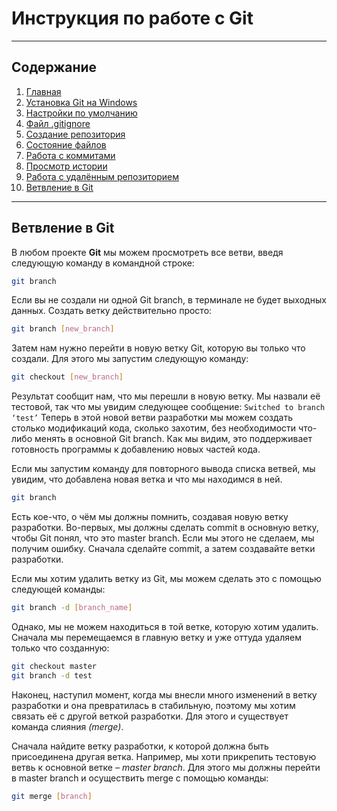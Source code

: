 # Инструкция по работе с Git
---
## Содержание
1. [Главная](./readme.md)
1. [Установка Git на Windows](./install.md)
1. [Настройки по умолчанию](./defaultconfig.md)
1. [Файл .gitignore](./ignore.md)
1. [Создание репозитория](./createrepo.md)
1. [Состояние файлов](./filestatus.md)
1. [Работа с коммитами](./commit.md)
1. [Просмотр истории](./commithistory.md)
1. [Работа с удалённым репозиторием](./remoterepo.md)
1. [Ветвление в Git](gitbranch.md)
---
## Ветвление в Git

В любом проекте **Git** мы можем просмотреть все ветви, введя следующую команду в командной строке:

```Bash
git branch
```
Если вы не создали ни одной Git branch, в терминале не будет выходных данных. Создать ветку действительно просто:
```Bash
git branch [new_branch]
```
Затем нам нужно перейти в новую ветку Git, которую вы только что создали. Для этого мы запустим следующую команду:
```Bash
git checkout [new_branch]
```
Результат сообщит нам, что мы перешли в новую ветку. Мы назвали её тестовой, так что мы увидим следующее сообщение: `Switched to branch ‘test’`
Теперь в этой новой ветви разработки мы можем создать столько модификаций кода, сколько захотим, без необходимости что-либо менять в основной Git branch. Как мы видим, это поддерживает готовность программы к добавлению новых частей кода.

Если мы запустим команду для повторного вывода списка ветвей, мы увидим, что добавлена новая ветка и что мы находимся в ней.
```Bash
git branch
```
Есть кое-что, о чём мы должны помнить, создавая новую ветку разработки. Во-первых, мы должны сделать commit в основную ветку, чтобы Git понял, что это master branch. Если мы этого не сделаем, мы получим ошибку. Сначала сделайте commit, а затем создавайте ветки разработки.

Если мы хотим удалить ветку из Git, мы можем сделать это с помощью следующей команды:
```Bash
git branch -d [branch_name]
```
Однако, мы не можем находиться в той ветке, которую хотим удалить. Сначала мы перемещаемся в главную ветку и уже оттуда удаляем только что созданную:
```Bash
git checkout master
git branch -d test
```
Наконец, наступил момент, когда мы внесли много изменений в ветку разработки и она превратилась в стабильную, поэтому мы хотим связать её с другой веткой разработки. Для этого и существует команда слияния *(merge)*.

Сначала найдите ветку разработки, к которой должна быть присоединена другая ветка. Например, мы хоти прикрепить тестовую ветвь к основной ветке *– master branch*. Для этого мы должны перейти в master branch и осуществить merge с помощью команды:
```Bash
git merge [branch]
```